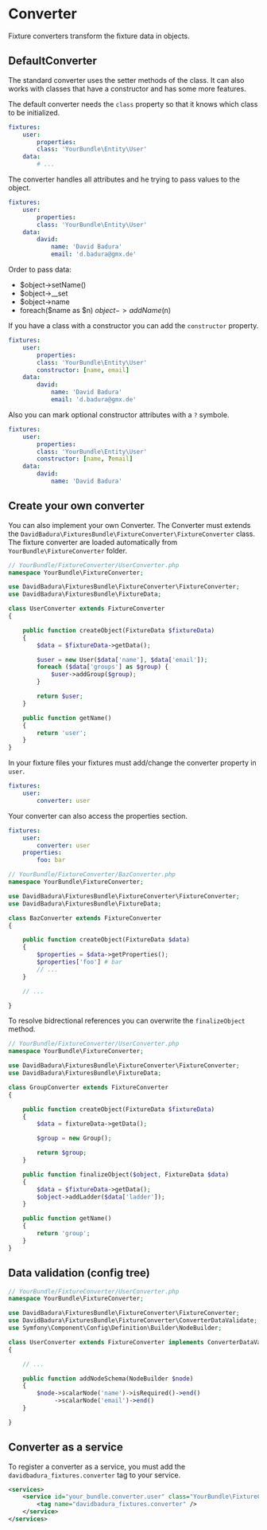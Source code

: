 Converter
=========

Fixture converters transform the fixture data in objects.

DefaultConverter
----------------

The standard converter uses the setter methods of the class.
It can also works with classes that have a constructor and has some more features.

The default converter needs the `class` property so that it knows which class to be initialized.

``` yaml
fixtures:
    user:
        properties:
        class: 'YourBundle\Entity\User'
    data:
        # ...
```

The converter handles all attributes and he trying to pass values ​​to the object.

``` yaml
fixtures:
    user:
        properties:
        class: 'YourBundle\Entity\User'
    data:
        david:
            name: 'David Badura'
            email: 'd.badura@gmx.de'
```

Order to pass data:
- $object->setName()
- $object->__set
- $object->name
- foreach($name as $n) $object->addName($n)

If you have a class with a constructor you can add the `constructor` property.

``` yaml
fixtures:
    user:
        properties:
        class: 'YourBundle\Entity\User'
        constructor: [name, email]
    data:
        david:
            name: 'David Badura'
            email: 'd.badura@gmx.de'
```

Also you can mark optional constructor attributes with a `?` symbole.

``` yaml
fixtures:
    user:
        properties:
        class: 'YourBundle\Entity\User'
        constructor: [name, ?email]
    data:
        david:
            name: 'David Badura'
```


Create your own converter
-------------------------

You can also implement your own Converter.
The Converter must extends the `DavidBadura\FixturesBundle\FixtureConverter\FixtureConverter` class.
The fixture converter are loaded automatically from `YourBundle\FixtureConverter` folder.

``` php
// YourBundle/FixtureConverter/UserConverter.php
namespace YourBundle\FixtureConverter;

use DavidBadura\FixturesBundle\FixtureConverter\FixtureConverter;
use DavidBadura\FixturesBundle\FixtureData;

class UserConverter extends FixtureConverter
{

    public function createObject(FixtureData $fixtureData)
    {
        $data = $fixtureData->getData();

        $user = new User($data['name'], $data['email']);
        foreach ($data['groups'] as $group) {
            $user->addGroup($group);
        }

        return $user;
    }

    public function getName()
    {
        return 'user';
    }
}
```

In your fixture files your fixtures must add/change the converter property in `user`.

``` yaml
fixtures:
    user:
        converter: user
```

Your converter can also access the properties section.

``` yaml
fixtures:
    user:
        converter: user
    properties:
        foo: bar
```

``` php
// YourBundle/FixtureConverter/BazConverter.php
namespace YourBundle\FixtureConverter;

use DavidBadura\FixturesBundle\FixtureConverter\FixtureConverter;
use DavidBadura\FixturesBundle\FixtureData;

class BazConverter extends FixtureConverter
{

    public function createObject(FixtureData $data)
    {
        $properties = $data->getProperties();
        $properties['foo'] # bar
        // ...
    }

    // ...

}
```

To resolve bidrectional references you can overwrite the `finalizeObject` method.

``` php
// YourBundle/FixtureConverter/UserConverter.php
namespace YourBundle\FixtureConverter;

use DavidBadura\FixturesBundle\FixtureConverter\FixtureConverter;
use DavidBadura\FixturesBundle\FixtureData;

class GroupConverter extends FixtureConverter
{

    public function createObject(FixtureData $fixtureData)
    {
        $data = fixtureData->getData();

        $group = new Group();

        return $group;
    }

    public function finalizeObject($object, FixtureData $data)
    {
        $data = $fixtureData->getData();
        $object->addLadder($data['ladder']);
    }

    public function getName()
    {
        return 'group';
    }
}
```

Data validation (config tree)
-----------------------------

``` php
// YourBundle/FixtureConverter/UserConverter.php
namespace YourBundle\FixtureConverter;

use DavidBadura\FixturesBundle\FixtureConverter\FixtureConverter;
use DavidBadura\FixturesBundle\FixtureConverter\ConverterDataValidate;
use Symfony\Component\Config\Definition\Builder\NodeBuilder;

class UserConverter extends FixtureConverter implements ConverterDataValidate
{

    // ...

    public function addNodeSchema(NodeBuilder $node)
    {
        $node->scalarNode('name')->isRequired()->end()
             ->scalarNode('email')->end()
    }

}
```


Converter as a service
----------------------

To register a converter as a service, you must add the `davidbadura_fixtures.converter` tag to your service.

``` xml
<services>
    <service id="your_bundle.converter.user" class="YourBundle\FixtureConverter\UserConverter">
        <tag name="davidbadura_fixtures.converter" />
    </service>
</services>
```
